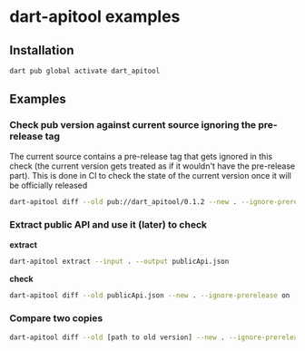 # dart-apitool examples

## Installation
```bash
dart pub global activate dart_apitool
```

## Examples

### Check pub version against current source ignoring the pre-release tag
The current source contains a pre-release tag that gets ignored in this check (the current version gets treated as if it wouldn't have the pre-release part).
This is done in CI to check the state of the current version once it will be officially released
```bash
dart-apitool diff --old pub://dart_apitool/0.1.2 --new . --ignore-prerelease on
```

### Extract public API and use it (later) to check
**extract**
```bash
dart-apitool extract --input . --output publicApi.json
```
**check**
```bash
dart-apitool diff --old publicApi.json --new . --ignore-prerelease on
```

### Compare two copies
```bash
dart-apitool diff --old [path to old version] --new . --ignore-prerelease on
```
